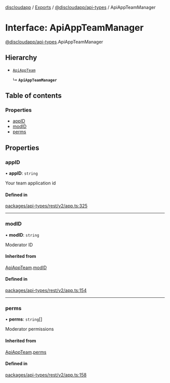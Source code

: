 [discloudapp](../README.md) / [Exports](../modules.md) / [@discloudapp/api-types](../modules/discloudapp_api_types.md) / ApiAppTeamManager

# Interface: ApiAppTeamManager

[@discloudapp/api-types](../modules/discloudapp_api_types.md).ApiAppTeamManager

## Hierarchy

- [`ApiAppTeam`](discloudapp_api_types.ApiAppTeam.md)

  ↳ **`ApiAppTeamManager`**

## Table of contents

### Properties

- [appID](discloudapp_api_types.ApiAppTeamManager.md#appid)
- [modID](discloudapp_api_types.ApiAppTeamManager.md#modid)
- [perms](discloudapp_api_types.ApiAppTeamManager.md#perms)

## Properties

### appID

• **appID**: `string`

Your team application id

#### Defined in

[packages/api-types/rest/v2/app.ts:325](https://github.com/discloud/discloud.app/blob/d2f41b0/packages/api-types/rest/v2/app.ts#L325)

___

### modID

• **modID**: `string`

Moderator ID

#### Inherited from

[ApiAppTeam](discloudapp_api_types.ApiAppTeam.md).[modID](discloudapp_api_types.ApiAppTeam.md#modid)

#### Defined in

[packages/api-types/rest/v2/app.ts:154](https://github.com/discloud/discloud.app/blob/d2f41b0/packages/api-types/rest/v2/app.ts#L154)

___

### perms

• **perms**: `string`[]

Moderator permissions

#### Inherited from

[ApiAppTeam](discloudapp_api_types.ApiAppTeam.md).[perms](discloudapp_api_types.ApiAppTeam.md#perms)

#### Defined in

[packages/api-types/rest/v2/app.ts:158](https://github.com/discloud/discloud.app/blob/d2f41b0/packages/api-types/rest/v2/app.ts#L158)
